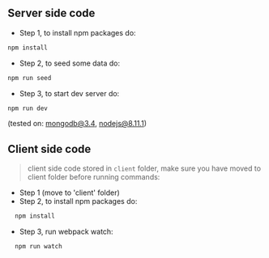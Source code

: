 ## Server side code
* Step 1, to install npm packages do:
```sh
npm install
```
* Step 2, to seed some data do:
```sh
npm run seed
```
* Step 3, to start dev server do:
```sh
npm run dev
```

(tested on: mongodb@3.4, nodejs@8.11.1)

## Client side code
> client side code stored in `client` folder, make sure you have moved to client folder before running commands:
* Step 1 (move to 'client' folder)
* Step 2, to install npm packages do:
```sh
  npm install
```
* Step 3, run webpack watch:
```sh
  npm run watch
```
